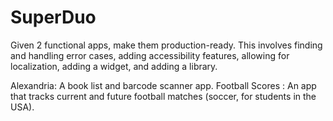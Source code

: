 # SuperDuo
Given 2 functional apps, make them production-ready. This involves finding and handling error cases, adding accessibility features, allowing for localization, adding a widget, and adding a library.

Alexandria: A book list and barcode scanner app.
Football Scores : An app that tracks current and future football matches (soccer, for students in the USA).
